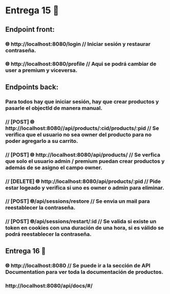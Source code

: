 # Entrega 15 📄

## Endpoint front:
### 🌐  http://localhost:8080/login // Iniciar sesión y restaurar contraseña.
###  🌐 http://localhost:8080/profile // Aqui se podrá cambiar de user a premium y viceversa.

## Endpoints back:
### Para todos hay que iniciar sesión, hay que crear productos y pasarle el objectId de manera manual.

### // [POST] 🌐 http://localhost:8080//api/products/:cid/products/:pid // Se verifica que el usuario no sea owner del producto para no poder agregarlo a su carrito.
### // [POST] 🌐 http://localhost:8080/api/products/ // Se verfica que solo el usuario admin / premium puedan crear productos y además de se asigno el campo owner.
### // [DELETE] 🌐 http://localhost:8080/api/products/:pid // Pide estar logeado y verifica si uno es owner o admin para eliminar.
### // [POST] 🌐/api/sessions/restore // Se envia un mail para reestablecer la contraseña.
### // [POST] 🌐/api/sessions/restart/:id // Se valida si existe un token en cookies con una duración de una hora, si es válido se podrá reestablecer la contraseña.

## Entrega 16 📄

### 🌐  http://localhost:8080 // Se puede ir a la sección de API Documentation para ver toda la documentación de productos.
### http://localhost:8080/api/docs/#/